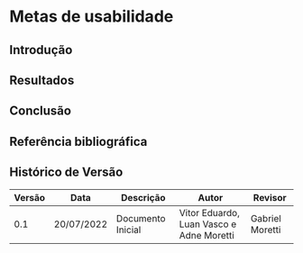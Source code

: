 # Metas de usabilidade

## Introdução

## Resultados

## Conclusão

## Referência bibliográfica


## Histórico de Versão

| Versão | Data | Descrição | Autor | Revisor |
|--------|------|-----------|-------|---------|
| 0.1 | 20/07/2022 | Documento Inicial | Vitor Eduardo, Luan Vasco e Adne Moretti | Gabriel Moretti |


